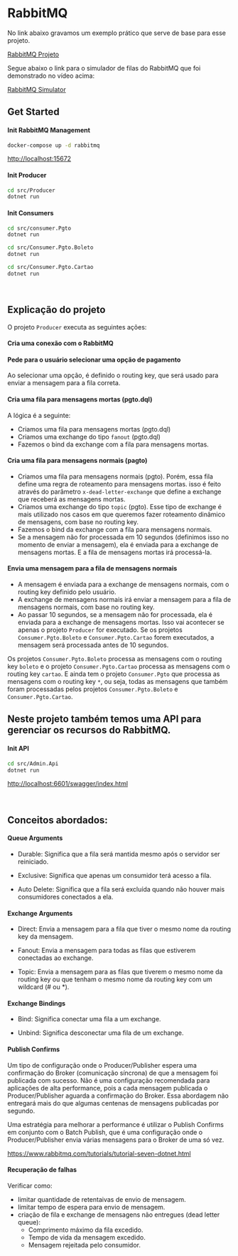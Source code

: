 # RabbitMQ

No link abaixo gravamos um exemplo prático que serve de base para esse projeto.

[RabbitMQ Projeto](https://www.canva.com/design/DAFRUv2rHdY/O6XmU5bD-NfQIzXWtCFaMA/watch?utm_content=DAFRUv2rHdY&utm_campaign=designshare&utm_medium=link&utm_source=publishsharelink)


Segue abaixo o link para o simulador de filas do RabbitMQ que foi demonstrado no vídeo acima:

[RabbitMQ Simulator](http://tryrabbitmq.com/)


## Get Started

#### Init RabbitMQ Management

```bash
docker-compose up -d rabbitmq
```
<http://localhost:15672>



#### Init Producer

```bash
cd src/Producer
dotnet run
```


#### Init Consumers

```bash
cd src/consumer.Pgto
dotnet run

cd src/Consumer.Pgto.Boleto
dotnet run

cd src/Consumer.Pgto.Cartao
dotnet run
```


<br>


## Explicação do projeto

O projeto `Producer` executa as seguintes ações:

#### Cria uma conexão com o RabbitMQ

#### Pede para o usuário selecionar uma opção de pagamento 
Ao selecionar uma opção, é definido o routing key, que será usado para enviar a mensagem para a fila correta.

#### Cria uma fila para mensagens mortas (pgto.dql)
A lógica é a seguinte: 
- Criamos uma fila para mensagens mortas (pgto.dql)
- Criamos uma exchange do tipo `fanout` (pgto.dql)
- Fazemos o bind da exchange com a fila para mensagens mortas.

#### Cria uma fila para mensagens normais (pagto)
- Criamos uma fila para mensagens normais (pgto). Porém, essa fila define uma regra de roteamento para mensagens mortas. isso é feito através do parâmetro `x-dead-letter-exchange` que define a exchange que receberá as mensagens mortas.
- Criamos uma exchange do tipo `topic` (pgto). Esse tipo de exchange é mais utilizado nos casos em que queremos fazer roteamento dinâmico de mensagens, com base no routing key.
- Fazemos o bind da exchange com a fila para mensagens normais.
- Se a mensagem não for processada em 10 segundos (definimos isso no momento de enviar a mensagem), ela é enviada para a exchange de mensagens mortas. E a fila de mensagens mortas irá processá-la.

#### Envia uma mensagem para a fila de mensagens normais
- A mensagem é enviada para a exchange de mensagens normais, com o routing key definido pelo usuário.
- A exchange de mensagens normais irá enviar a mensagem para a fila de mensagens normais, com base no routing key.
- Ao passar 10 segundos, se a mensagem não for processada, ela é enviada para a exchange de mensagens mortas. Isso vai acontecer se apenas o projeto `Producer` for executado. Se os projetos `Consumer.Pgto.Boleto` e `Consumer.Pgto.Cartao` forem executados, a mensagem será processada antes de 10 segundos.


Os projetos `Consumer.Pgto.Boleto` processa as mensagens com o routing key `boleto` e o projeto `Consumer.Pgto.Cartao` processa as mensagens com o routing key `cartao`.
E ainda tem o projeto `Consumer.Pgto` que processa as mensagens com o routing key `*`, ou seja, todas as mensagens que também foram processadas pelos projetos `Consumer.Pgto.Boleto` e `Consumer.Pgto.Cartao`.
<br>


## Neste projeto também temos uma API para gerenciar os recursos do RabbitMQ.

#### Init API

```bash
cd src/Admin.Api
dotnet run
```
<http://localhost:6601/swagger/index.html>



<br>


## Conceitos abordados:


#### Queue Arguments

- Durable: Significa que a fila será mantida mesmo após o servidor ser reiniciado.

- Exclusive: Significa que apenas um consumidor terá acesso a fila.

- Auto Delete: Significa que a fila será excluída quando não houver mais consumidores conectados a ela.


#### Exchange Arguments

- Direct: Envia a mensagem para a fila que tiver o mesmo nome da routing key da mensagem.

- Fanout: Envia a mensagem para todas as filas que estiverem conectadas ao exchange.

- Topic: Envia a mensagem para as filas que tiverem o mesmo nome da routing key ou que tenham o mesmo nome da routing key com um wildcard (# ou *).


#### Exchange Bindings

- Bind: Significa conectar uma fila a um exchange.

- Unbind: Significa desconectar uma fila de um exchange.


#### Publish Confirms

Um tipo de configuração onde o Producer/Publisher espera uma confirmação do Broker (comunicação síncrona) de que a mensagem foi publicada com sucesso.
Não é uma configuração recomendada para aplicações de alta performance, pois a cada mensagem publicada o Producer/Publisher aguarda a confirmação do Broker.
Essa abordagem não entregará mais do que algumas centenas de mensagens publicadas por segundo.

Uma estratégia para melhorar a performance é utilizar o Publish Confirms em conjunto com o Batch Publish, que é uma configuração onde o Producer/Publisher envia várias mensagens para o Broker de uma só vez.

<https://www.rabbitmq.com/tutorials/tutorial-seven-dotnet.html>


#### Recuperação de falhas

Verificar como:
- limitar quantidade de retentaivas de envio de mensagem.
- limitar tempo de espera para envio de mensagem.
- criação de fila e exchange de mensagens não entregues (dead letter queue):
    - Comprimento máximo da fila excedido.
    - Tempo de vida da mensagem excedido.
    - Mensagem rejeitada pelo consumidor.

